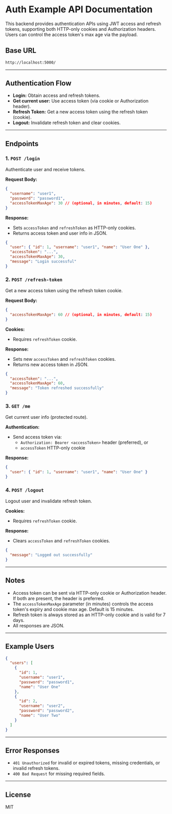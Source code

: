 # Auth Example API Documentation

This backend provides authentication APIs using JWT access and refresh tokens, supporting both HTTP-only cookies and Authorization headers. Users can control the access token's max age via the payload.

## Base URL

```bash
http://localhost:5000/
```

---

## Authentication Flow

- **Login:** Obtain access and refresh tokens.
- **Get current user:** Use access token (via cookie or Authorization header).
- **Refresh Token:** Get a new access token using the refresh token (cookie).
- **Logout:** Invalidate refresh token and clear cookies.

---

## Endpoints

### 1. `POST /login`

Authenticate user and receive tokens.

**Request Body:**

```json
{
  "username": "user1",
  "password": "password1",
  "accessTokenMaxAge": 30 // (optional, in minutes, default: 15)
}
```

**Response:**

- Sets `accessToken` and `refreshToken` as HTTP-only cookies.
- Returns access token and user info in JSON.

```json
{
  "user": { "id": 1, "username": "user1", "name": "User One" },
  "accessToken": "...",
  "accessTokenMaxAge": 30,
  "message": "Login successful"
}
```

### 2. `POST /refresh-token`

Get a new access token using the refresh token cookie.

**Request Body:**

```json
{
  "accessTokenMaxAge": 60 // (optional, in minutes, default: 15)
}
```

**Cookies:**

- Requires `refreshToken` cookie.

**Response:**

- Sets new `accessToken` and `refreshToken` cookies.
- Returns new access token in JSON.

```json
{
  "accessToken": "...",
  "accessTokenMaxAge": 60,
  "message": "Token refreshed successfully"
}
```

### 3. `GET /me`

Get current user info (protected route).

**Authentication:**

- Send access token via:
  - `Authorization: Bearer <accessToken>` header (preferred), or
  - `accessToken` HTTP-only cookie

**Response:**

```json
{
  "user": { "id": 1, "username": "user1", "name": "User One" }
}
```

### 4. `POST /logout`

Logout user and invalidate refresh token.

**Cookies:**

- Requires `refreshToken` cookie.

**Response:**

- Clears `accessToken` and `refreshToken` cookies.

```json
{
  "message": "Logged out successfully"
}
```

---

## Notes

- Access token can be sent via HTTP-only cookie or Authorization header. If both are present, the header is preferred.
- The `accessTokenMaxAge` parameter (in minutes) controls the access token's expiry and cookie max age. Default is 15 minutes.
- Refresh token is always stored as an HTTP-only cookie and is valid for 7 days.
- All responses are JSON.

---

## Example Users

```json
{
  "users": [
    {
      "id": 1,
      "username": "user1",
      "password": "password1",
      "name": "User One"
    },
    {
      "id": 2,
      "username": "user2",
      "password": "password2",
      "name": "User Two"
    }
  ]
}
```

---

## Error Responses

- `401 Unauthorized` for invalid or expired tokens, missing credentials, or invalid refresh tokens.
- `400 Bad Request` for missing required fields.

---

## License

MIT
